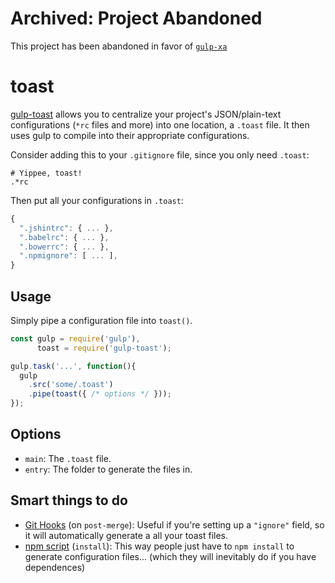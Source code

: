 # Archived: Project Abandoned
This project has been abandoned in favor of [`gulp-xa`](https://github.com/jamen/gulp-xa)

toast
=====
[gulp-toast](http://npmjs.com/gulp-toast) allows you to centralize your project's JSON/plain-text configurations (`*rc` files and more) into one location, a `.toast` file.  It then uses gulp to compile into their appropriate configurations.

Consider adding this to your `.gitignore` file, since you only need `.toast`:
```
# Yippee, toast!
.*rc
```

Then put all your configurations in `.toast`:

```javascript
{
  ".jshintrc": { ... },
  ".babelrc": { ... },
  ".bowerrc": { ... },
  ".npmignore": [ ... ],
}
```

## Usage

Simply pipe a configuration file into `toast()`.

```javascript
const gulp = require('gulp'),
      toast = require('gulp-toast');

gulp.task('...', function(){
  gulp
    .src('some/.toast')
    .pipe(toast({ /* options */ }));
});
```

## Options
 - `main`: The `.toast` file.
 - `entry`: The folder to generate the files in.

## Smart things to do

 - [Git Hooks](https://git-scm.com/book/en/v2/Customizing-Git-Git-Hooks) (on `post-merge`): Useful if you're setting up a `"ignore"` field, so it will automatically generate a all your toast files.
 - [npm  script](https://docs.npmjs.com/misc/scripts) (`install`): This way people just have to `npm install` to generate configuration files... (which they will inevitably do if you have dependences)

